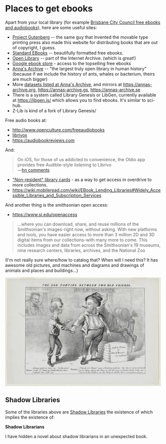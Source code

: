 ﻿# Places to get ebooks

Apart from your local library (for example [Brisbane City Council free ebooks and audiobooks](ebooks_and_audiobooks.md)), here are some useful sites:

- [Project Gutenberg](http://www.gutenberg.org) -- the same guy that invented the movable type printing press also made this website for distributing books that are out of copyright, I guess.
- [Standard EBooks](https://standardebooks.org) -- beautifully formatted free ebooks.
- [Open Library](https://openlibrary.org/) -- part of the Internet Archive. (which is great!)
- [Google ebook store](https://play.google.com/store/books/collection/topselling_free) - access to the topselling free ebooks
- [Anna's Archive](https://annas-archive.org/) -- "the largest truly open library in human history" (because if we include the history of ants, whales or bacterium, theirs are much bigger)
- More [datasets listed at Anna's Archive](https://annas-archive.org/datasets), and mirrors at <https://annas-archive.org>, <https://annas-archive.gs>, <https://annas-archive.se>
- There is a system called Library Genesis or LibGen, currently available at <https://libgen.is/> which allows you to find ebooks. It's similar to sci-hub.
- Z-Lib is kind of a fork of Library Genesis/

Free audio books at:

* <http://www.openculture.com/freeaudiobooks>
* [librivox](https://librivox.org)
* <https://audiobookreviews.com>

And:

> On iOS, for those of us addicted to convenience, the Oldio app provides free Audible-style listening to Librivo
> <br />&mdash;[hn comments](https://news.ycombinator.com/item?id=22104143)

* ["Non-resident" library cards](https://weightywords.net/best-non-resident-library-cards-for-overdrive-access/) - as a way to get access in overdrive to more collections.
* https://wiki.mobileread.com/wiki/EBook_Lending_Libraries#Widely_Accessible_Libraries_and_Subscription_Services

And another thing is the smithsonian open access:

- <https://www.si.edu/openaccess>

> ...where you can download, share, and reuse millions of the Smithsonian's images-right now, without asking. With new platforms and tools, you have easier access to more than 3 million 2D and 3D digital items from our collections-with many more to come. This includes images and data from across the Smithsonian's 19 museums, nine research centers, libraries, archives, and the National Zoo

(I'm not really sure where/how to catalog that? When will I need this? It has awesome old pictures, and machines and diagrams and drawings of animals and places and buildings...)

![smithsonian-example](smithsonian-example.jpg)



## Shadow Libraries

Some of the libraries above are [Shadow Libraries](https://en.wikipedia.org/wiki/Shadow_library) the existence of which implies the existence of:

**Shadow Librarians**

I have hidden a novel about shadow librarians in an unexpected book.